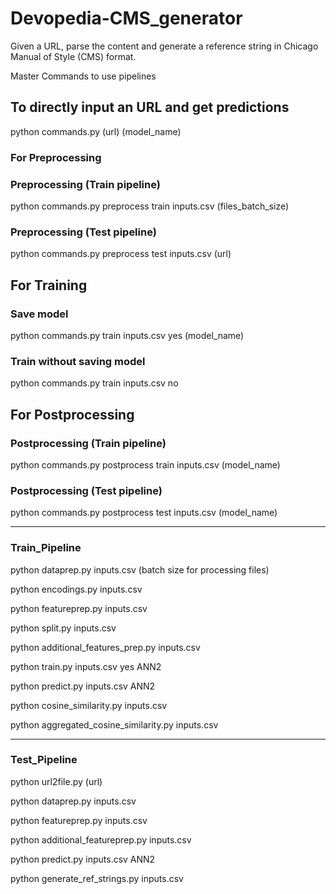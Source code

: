 # Devopedia-CMS_generator

Given a URL, parse the content and generate a reference string in Chicago Manual of Style (CMS) format.

Master Commands to use pipelines

## To directly input an URL and get predictions

python commands.py (url) (model_name)


### For Preprocessing

### Preprocessing (Train pipeline)

python commands.py preprocess train inputs.csv (files_batch_size)

### Preprocessing (Test pipeline)

python commands.py preprocess test inputs.csv (url)


## For Training

### Save model

python commands.py train inputs.csv yes (model_name)

### Train without saving model

python commands.py train inputs.csv no


## For Postprocessing

### Postprocessing (Train pipeline)

python commands.py postprocess train inputs.csv (model_name)

### Postprocessing (Test pipeline)

python commands.py postprocess test inputs.csv (model_name)




<hr>


### Train_Pipeline


python dataprep.py inputs.csv (batch size for processing files)

python encodings.py inputs.csv

python featureprep.py inputs.csv

python split.py inputs.csv

python additional_features_prep.py inputs.csv

python train.py inputs.csv yes ANN2

python predict.py inputs.csv ANN2

python cosine_similarity.py inputs.csv

python aggregated_cosine_similarity.py inputs.csv



<hr>

### Test_Pipeline

python url2file.py (url)

python dataprep.py inputs.csv

python featureprep.py inputs.csv

python additional_featureprep.py inputs.csv

python predict.py inputs.csv ANN2

python generate_ref_strings.py inputs.csv
